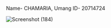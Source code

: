 Name- CHAMARIA, Umang
ID- 20714724 

![Screenshot (184)](https://user-images.githubusercontent.com/76736966/190891062-cfa4a5a5-f8c3-4c9f-9d8a-ffa20593503d.png)

